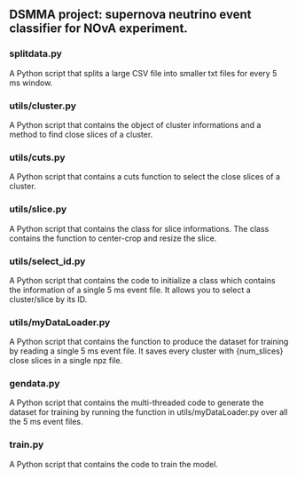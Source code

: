 ## DSMMA project: supernova neutrino event classifier for NOvA experiment.


### splitdata.py
A Python script that splits a large CSV file into smaller txt files for every 5 ms window.

### utils/cluster.py
A Python script that contains the object of cluster informations and a method to find close slices of a cluster.

### utils/cuts.py
A Python script that contains a cuts function to select the close slices of a cluster.

### utils/slice.py
A Python script that contains the class for slice informations. The class contains the function to center-crop and resize the slice.

### utils/select_id.py
A Python script that contains the code to initialize a class which contains the information of a single 5 ms event file. It allows you to select a cluster/slice by its ID.

### utils/myDataLoader.py
A Python script that contains the function to produce the dataset for training by reading a single 5 ms event file. It saves every cluster with {num_slices} close slices in a single npz file.

### gendata.py
A Python script that contains the multi-threaded code to generate the dataset for training by running the function in utils/myDataLoader.py over all the 5 ms event files.

### train.py
A Python script that contains the code to train the model.
